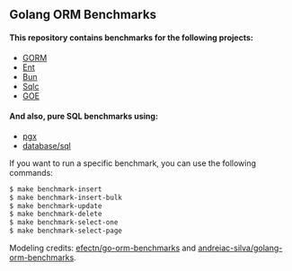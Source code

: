## Golang ORM Benchmarks

#### This repository contains benchmarks for the following projects:
- [GORM](https://gorm.io/)
- [Ent](https://entgo.io/)
- [Bun](https://bun.uptrace.dev/)
- [Sqlc](https://sqlc.dev/)
- [GOE](https://github.com/go-goe/goe)

#### And also, pure SQL benchmarks using:
- [pgx](https://github.com/jackc/pgx)
- [database/sql](https://pkg.go.dev/database/sql)

<p>If you want to run a specific benchmark, you can use the following commands:

```bash
$ make benchmark-insert
$ make benchmark-insert-bulk
$ make benchmark-update
$ make benchmark-delete
$ make benchmark-select-one
$ make benchmark-select-page
```

Modeling credits: [efectn/go-orm-benchmarks](https://github.com/efectn/go-orm-benchmarks) and [andreiac-silva/golang-orm-benchmarks](https://github.com/andreiac-silva/golang-orm-benchmarks).